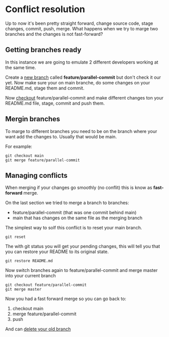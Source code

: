 # Conflict resolution

Up to now it's been pretty straight forward, change source code, stage changes, commit, push, merge. What happens when we try to marge two branches and the changes is not fast-forward?

## Getting branches ready

In this instance we are going to emulate 2 different developers working at the same time.

Create a [new branch](Session2.md#Branching) called **feature/parallel-commit** but don't check it our yet.
Now make sure your on main branche, do some changes on your README.md, stage them and commit.

Now [checkout](Session2.md#checkout-a-branch) feature/parallel-commit and make different changes ton your README.md file, stage, commit and push them.

## Mergin branches

To marge to different branches you need to be on the branch where your want add the changes to. Usually that would be main.

For example:
```
git checkout main
git merge feature/parallel-commit
```

## Managing conflicts

When merging if your changes go smoothly (no conflit) this is know as **fast-forward** merge.

On the last section we tried to merge a branch to branches: 
- feature/parallel-commit (that was one commit behind main)
- main that has changes on the same file as the merging branch

The simplest way to solf this conflict is to reset your main branch.
```
git reset 
```
The with git status you will get your pending changes, this will tell you that you can restore your README to its original state.
```
git restore README.md
```
Now switch branches again to feature/parallel-commit and merge master into your current branch
```
git checkout feature/parallel-commit
git merge master
```
Now you had a fast forward merge so you can go back to:
1. checkout main 
2. merge feature/parallel-commit
3. push 

And can [delete your old branch](Session2.md#delete-an-old-branch)

